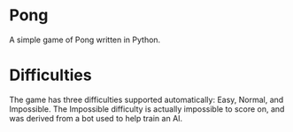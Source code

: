 # Pong
A simple game of Pong written in Python.
  
# Difficulties
The game has three difficulties supported automatically: Easy, Normal, and Impossible.
The Impossible difficulty is actually impossible to score on, and was derived from a bot used to help train an AI.
